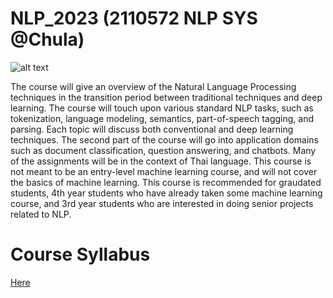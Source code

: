 # NLP_2023 (2110572 NLP SYS @Chula)

![alt text](https://github.com/ekapolc/nlp_2023/blob/main/obviouslyaigenerated.jpg "join nlp")

The course will give an overview of the Natural Language Processing techniques in the transition period between traditional techniques and deep learning. The course will touch upon various standard NLP tasks, such as tokenization, language modeling, semantics, part-of-speech tagging, and parsing. Each topic will discuss both conventional and deep learning techniques. The second part of the course will go into application domains such as document classification, question answering, and chatbots. Many of the assignments will be in the context of Thai language. This course is not meant to be an entry-level machine learning course, and will not cover the basics of machine learning. This course is recommended for graudated students, 4th year students who have already taken some machine learning course, and 3rd year students who are interested in doing senior projects related to NLP.

# Course Syllabus

[Here](https://docs.google.com/document/d/1IeGjr4HP5m_QAlvVDkm4mIIeDNWsesu7/edit?usp=sharing&ouid=112753638989620120093&rtpof=true&sd=true)
